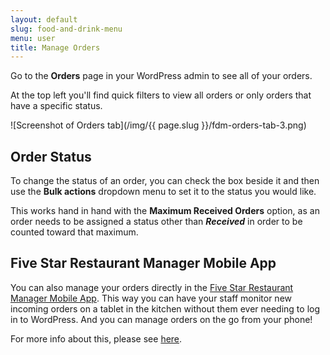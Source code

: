 ```yaml
---
layout: default
slug: food-and-drink-menu
menu: user
title: Manage Orders
---
```

Go to the **Orders** page in your WordPress admin to see all of your orders.

At the top left you'll find quick filters to view all orders or only orders that have a specific status.

![Screenshot of Orders tab](/img/{{ page.slug }}/fdm-orders-tab-3.png)

## Order Status

To change the status of an order, you can check the box beside it and then use the **Bulk actions** dropdown menu to set it to the status you would like. 

This works hand in hand with the **Maximum Received Orders** option, as an order needs to be assigned a status other than ***Received*** in order to be counted toward that maximum.

## Five Star Restaurant Manager Mobile App

You can also manage your orders directly in the [Five Star Restaurant Manager Mobile App](../fsrm). This way you can have your staff monitor new incoming orders on a tablet in the kitchen without them ever needing to log in to WordPress. And you can manage orders on the go from your phone! 

For more info about this, please see [here](../fsrm).